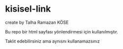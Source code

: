 # kisisel-link  
create by Talha Ramazan KÖSE  
<p>Bu repo bir html sayfası yönlendirmesi için kullanılmıştır.<p>  
<p>Taklıt edebilirsiniz ama aynısnı kullanamazsınız<p>
